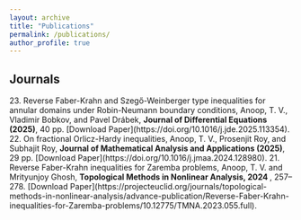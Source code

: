 ```yaml
---
layout: archive
title: "Publications"
permalink: /publications/
author_profile: true
---
```

<h2>Journals</h2>
23. Reverse Faber-Krahn and Szegő-Weinberger type inequalities for annular domains under Robin-Neumann boundary conditions, Anoop, T. V., Vladimir Bobkov, and Pavel Drábek, <b>Journal of Differential Equations (2025)</b>, 40 pp. 
[Download Paper](https://doi.org/10.1016/j.jde.2025.113354). 
22. On fractional Orlicz-Hardy inequalities, Anoop, T. V., Prosenjit Roy, and Subhajit Roy, <b> Journal of Mathematical Analysis and Applications (2025)</b>, 29 pp.
[Download Paper](https://doi.org/10.1016/j.jmaa.2024.128980).
21. Reverse Faber-Krahn inequalities for Zaremba problems, Anoop, T. V. and Mrityunjoy Ghosh, <b>Topological Methods in Nonlinear Analysis, 2024 </b>, 257–278.
[Download Paper](https://projecteuclid.org/journals/topological-methods-in-nonlinear-analysis/advance-publication/Reverse-Faber-Krahn-inequalities-for-Zaremba-problems/10.12775/TMNA.2023.055.full).


     





